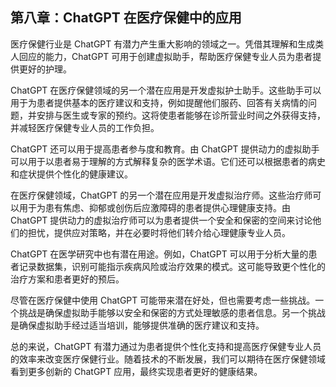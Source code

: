 ## 第八章：ChatGPT 在医疗保健中的应用

医疗保健行业是 ChatGPT 有潜力产生重大影响的领域之一。凭借其理解和生成类人回应的能力，ChatGPT 可用于创建虚拟助手，帮助医疗保健专业人员为患者提供更好的护理。

ChatGPT 在医疗保健领域的另一个潜在应用是开发虚拟护士助手。这些助手可以用于为患者提供基本的医疗建议和支持，例如提醒他们服药、回答有关病情的问题，并安排与医生或专家的预约。这将使患者能够在诊所营业时间之外获得支持，并减轻医疗保健专业人员的工作负担。

ChatGPT 还可以用于提高患者参与度和教育。由 ChatGPT 提供动力的虚拟助手可以用于以患者易于理解的方式解释复杂的医学术语。它们还可以根据患者的病史和症状提供个性化的健康建议。

在医疗保健领域，ChatGPT 的另一个潜在应用是开发虚拟治疗师。这些治疗师可以用于为患有焦虑、抑郁或创伤后应激障碍的患者提供心理健康支持。由 ChatGPT 提供动力的虚拟治疗师可以为患者提供一个安全和保密的空间来讨论他们的担忧，提供应对策略，并在必要时将他们转介给心理健康专业人员。

ChatGPT 在医学研究中也有潜在用途。例如，ChatGPT 可以用于分析大量的患者记录数据集，识别可能指示疾病风险或治疗效果的模式。这可能导致更个性化的治疗方案和患者更好的预后。

尽管在医疗保健中使用 ChatGPT 可能带来潜在好处，但也需要考虑一些挑战。一个挑战是确保虚拟助手能够以安全和保密的方式处理敏感的患者信息。另一个挑战是确保虚拟助手经过适当培训，能够提供准确的医疗建议和支持。

总的来说，ChatGPT 有潜力通过为患者提供个性化支持和提高医疗保健专业人员的效率来改变医疗保健行业。随着技术的不断发展，我们可以期待在医疗保健领域看到更多创新的 ChatGPT 应用，最终实现患者更好的健康结果。

